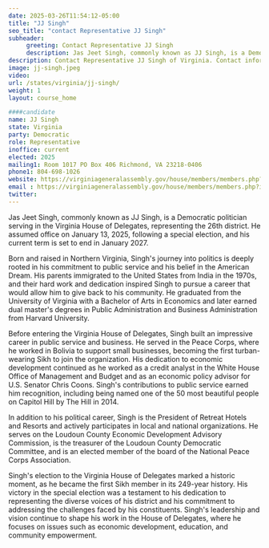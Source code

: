 ```yaml
---
date: 2025-03-26T11:54:12-05:00
title: "JJ Singh"
seo_title: "contact Representative JJ Singh"
subheader:
     greeting: Contact Representative JJ Singh
     description: Jas Jeet Singh, commonly known as JJ Singh, is a Democratic politician serving in the Virginia House of Delegates, representing the 26th district. He assumed office on January 13, 2025, following a special election, and his current term is set to end in January 2027.
description: Contact Representative JJ Singh of Virginia. Contact information for JJ Singh includes email address, phone number, and mailing address.
image: jj-singh.jpeg
video:
url: /states/virginia/jj-singh/
weight: 1
layout: course_home

####candidate
name: JJ Singh
state: Virginia
party: Democratic
role: Representative
inoffice: current
elected: 2025
mailing1: Room 1017 PO Box 406 Richmond, VA 23218-0406
phone1: 804-698-1026
website: https://virginiageneralassembly.gov/house/members/members.php?id=H0385/
email : https://virginiageneralassembly.gov/house/members/members.php?id=H0385/
twitter: 
---
```

Jas Jeet Singh, commonly known as JJ Singh, is a Democratic politician serving in the Virginia House of Delegates, representing the 26th district. He assumed office on January 13, 2025, following a special election, and his current term is set to end in January 2027.

Born and raised in Northern Virginia, Singh's journey into politics is deeply rooted in his commitment to public service and his belief in the American Dream. His parents immigrated to the United States from India in the 1970s, and their hard work and dedication inspired Singh to pursue a career that would allow him to give back to his community. He graduated from the University of Virginia with a Bachelor of Arts in Economics and later earned dual master's degrees in Public Administration and Business Administration from Harvard University.

Before entering the Virginia House of Delegates, Singh built an impressive career in public service and business. He served in the Peace Corps, where he worked in Bolivia to support small businesses, becoming the first turban-wearing Sikh to join the organization. His dedication to economic development continued as he worked as a credit analyst in the White House Office of Management and Budget and as an economic policy advisor for U.S. Senator Chris Coons. Singh's contributions to public service earned him recognition, including being named one of the 50 most beautiful people on Capitol Hill by The Hill in 2014.

In addition to his political career, Singh is the President of Retreat Hotels and Resorts and actively participates in local and national organizations. He serves on the Loudoun County Economic Development Advisory Commission, is the treasurer of the Loudoun County Democratic Committee, and is an elected member of the board of the National Peace Corps Association.

Singh's election to the Virginia House of Delegates marked a historic moment, as he became the first Sikh member in its 249-year history. His victory in the special election was a testament to his dedication to representing the diverse voices of his district and his commitment to addressing the challenges faced by his constituents. Singh's leadership and vision continue to shape his work in the House of Delegates, where he focuses on issues such as economic development, education, and community empowerment.

